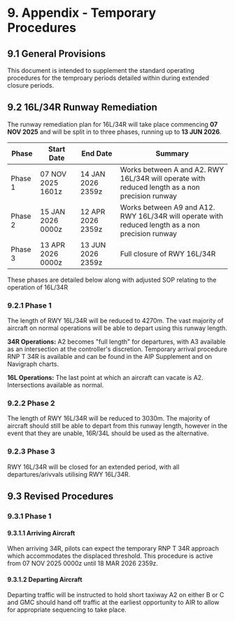 # 9. Appendix - Temporary Procedures
## 9.1 General Provisions
This document is intended to supplement the standard operating procedures for the temproary periods detailed within during extended closure periods.

## 9.2 16L/34R Runway Remediation
The runway remediation plan for 16L/34R will take place commencing **07 NOV 2025** and will be split in to three phases, running up to **13 JUN 2026**. 

|  Phase  | Start Date        | End Date          | Summary                                                |
|---------|-------------------|-------------------|--------------------------------------------------------|
| Phase 1 | 07 NOV 2025 1601z | 14 JAN 2026 2359z | Works between A and A2. RWY 16L/34R will operate with reduced length as a non precision runway |
| Phase 2 | 15 JAN 2026 0000z | 12 APR 2026 2359z | Works between A9 and A12. RWY 16L/34R will operate with reduced length as a non precision runway |
| Phase 3 | 13 APR 2026 0000z | 13 JUN 2026 2359z | Full closure of RWY 16L/34R |

These phases are detailed below along with adjusted SOP relating to the operation of 16L/34R

### 9.2.1 Phase 1
The length of RWY 16L/34R will be reduced to 4270m. The vast majority of aircraft on normal operations will be able to depart using this runway length.

**34R Operations:** A2 becomes "full length" for departures, with A3 available as an intersection at the controller's discretion. Temporary arrival procedure RNP T 34R is available and can be found in the AIP Supplement and on Navigraph charts.

**16L Operations:** The last point at which an aircraft can vacate is A2. Intersections available as normal.

### 9.2.2 Phase 2
The length of RWY 16L/34R will be reduced to 3030m. The majority of aircraft should still be able to depart from this runway length, however in the event that they are unable, 16R/34L should be used as the alternative.

### 9.2.3 Phase 3
RWY 16L/34R will be closed for an extended period, with all departures/arivvals utilising RWY 16L/34R.

## 9.3 Revised Procedures
### 9.3.1 Phase 1
#### 9.3.1.1 Arriving Aircraft
When arriving 34R, pilots can expect the temporary RNP T 34R approach which accommodates the displaced threshold. This procedure is active from 07 NOV 2025 0000z until 18 MAR 2026 2359z.

#### 9.3.1.2 Departing Aircraft
Departing traffic will be instructed to hold short taxiway A2 on either B or C and GMC should hand off traffic at the earliest opportunity to AIR to allow for appropriate sequencing to take place.